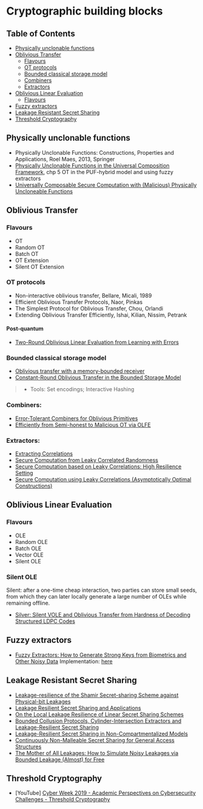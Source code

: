 # Cryptographic building blocks

## Table of Contents


* [Physically unclonable functions](#physically-unclonable-functions)
* [Oblivious Transfer](#oblivious-transfer)
  	* [Flavours](#flavours)
	* [OT protocols](#ot-protocols)
	* [Bounded classical storage model](#bounded-classical-storage-model)
	* [Combiners](#combiners)
	* [Extractors](#extractors)
* [Oblivious Linear Evaluation](#oblivious-linear-evaluation)
  	* [Flavours](#flavours)
* [Fuzzy extractors](#fuzzy-extractors)
* [Leakage Resistant Secret Sharing](#leakage-resistant-secret-sharing)
* [Threshold Cryptography](#threshold-cryptography)


## Physically unclonable functions

- Physically Unclonable Functions: Constructions, Properties and Applications, Roel Maes, 2013, Springer
- [Physically Unclonable Functions in the Universal Composition Framework](https://eprint.iacr.org/2011/681.pdf), chp 5 OT in the PUF-hybrid model and using fuzzy extractors
- [Universally Composable Secure Computation with (Malicious) Physically Uncloneable Functions](https://web.cs.ucla.edu/~rafail/PUBLIC/151.pdf)

## Oblivious Transfer

### Flavours

- OT
- Random OT
- Batch OT
- OT Extension
- Silent OT Extension

### OT protocols

- Non-interactive oblivious transfer, Bellare, Micali, 1989
- Efficient Oblivious Transfer Protocols, Naor, Pinkas
- The Simplest Protocol for Oblivious Transfer, Chou, Orlandi
- Extending Oblivious Transfer Efficiently, Ishai, Kilian, Nissim, Petrank

#### Post-quantum
- [Two-Round Oblivious Linear Evaluation from Learning with Errors](https://eprint.iacr.org/2020/635.pdf)

### Bounded classical storage model

- [Oblivious transfer with a memory-bounded receiver](https://ieeexplore.ieee.org/document/743500)
- [Constant-Round Oblivious Transfer in the Bounded Storage Model](https://link.springer.com/article/10.1007/s00145-006-0438-1)
>- Tools: Set encodings; Interactive Hashing

### Combiners:
- [Error-Tolerant Combiners for Oblivious Primitives](https://static.googleusercontent.com/media/research.google.com/en//pubs/archive/38321.pdf)
- [Efficiently from Semi-honest to Malicious OT via OLFE](https://eprint.iacr.org/2009/428.pdf)

### Extractors:
- [Extracting Correlations](https://web.cs.ucla.edu/~rafail/PUBLIC/103.pdf)
- [Secure Computation from Leaky Correlated Randomness](https://www.cs.purdue.edu/homes/hmaji/papers/GuptaIsMaSa14.pdf)
- [Secure Computation based on Leaky Correlations: High Resilience Setting](https://www.cs.purdue.edu/homes/hmaji/papers/C:BloMajNgu17.pdf) 
- [Secure Computation using Leaky Correlations (Asymptotically Optimal Constructions)](https://eprint.iacr.org/2018/372.pdf) 

## Oblivious Linear Evaluation

### Flavours
- OLE
- Random OLE
- Batch OLE
- Vector OLE
- Silent OLE 

### Silent OLE

Silent: after a one-time cheap interaction, two parties can store small seeds, from which they can later locally generate a large number of OLEs while remaining offline.

- [Silver: Silent VOLE and Oblivious Transfer from Hardness of Decoding Structured LDPC Codes](https://eprint.iacr.org/2021/1150.pdf)


## Fuzzy extractors

- [Fuzzy Extractors: How to Generate Strong Keys from Biometrics and Other Noisy Data](https://www.cs.bu.edu/~reyzin/fuzzy.html)
Implementation: [here](https://www.cs.bu.edu/~reyzin/code/fuzzy.html)

## Leakage Resistant Secret Sharing
- [Leakage-resilience of the Shamir Secret-sharing Scheme against Physical-bit Leakages](https://eprint.iacr.org/2021/186.pdf)
- [Leakage Resilient Secret Sharing and Applications](https://eprint.iacr.org/2018/1154.pdf)
- [On the Local Leakage Resilience of Linear Secret Sharing Schemes](https://eprint.iacr.org/2019/653.pdf) 
- [Bounded Collusion Protocols, Cylinder-Intersection Extractors and Leakage-Resilient Secret Sharing](https://eprint.iacr.org/2020/473.pdf)
- [Leakage-Resilient Secret Sharing in Non-Compartmentalized Models](https://drops.dagstuhl.de/opus/volltexte/2020/12112/pdf/LIPIcs-ITC-2020-7.pdf)
- [Continuously Non-Malleable Secret Sharing for General Access Structures](https://eprint.iacr.org/2019/602.pdf)
- [The Mother of All Leakages: How to Simulate Noisy Leakages via Bounded Leakage (Almost) for Free](https://eprint.iacr.org/2020/1246.pdf) 


## Threshold Cryptography
- [YouTube] [Cyber Week 2019 - Academic Perspectives on Cybersecurity Challenges - Threshold Cryptography](https://www.youtube.com/watch?v=StDSvc4Mm50)
